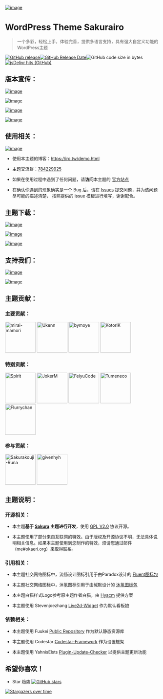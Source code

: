 [![image](https://cdn.jsdelivr.net/gh/Fuukei/Public_Repository@0.7.5/vision/readme/hyouryu/banner.png)](https://github.com/mirai-mamori/Sakurairo)

<h1 align="left">WordPress Theme Sakurairo </h1>

> 一个多彩，轻松上手，体验完善，提供多语言支持，具有强大自定义功能的WordPress主题

[![GitHub release](https://img.shields.io/github/v/release/mirai-mamori/Sakurairo.svg?style=for-the-badge&logo=appveyor)](https://github.com/mirai-mamori/Sakurairo/releases/latest)[![GitHub Release Date](https://img.shields.io/github/release-date/mirai-mamori/Sakurairo?style=for-the-badge&logo=appveyor)](https://github.com/mirai-mamori/Sakurairo/releases)![GitHub code size in bytes](https://img.shields.io/github/languages/code-size/mirai-mamori/Sakurairo?style=for-the-badge&logo=appveyor)[![jsDelivr hits (GitHub)](https://img.shields.io/jsdelivr/gh/hm/Fuukei/Public_Repository?color=red&logo=jsdelivr&logoColor=red&style=for-the-badge)](https://www.jsdelivr.com/package/gh/mirai-mamori/sakurairo)


## 版本宣传：

[![image](https://cdn.maho.cc/vision/readme/m_encore1.png)](https://iro.tw/)

[![image](https://cdn.maho.cc/vision/readme/m_encore2.png)](https://iro.tw/)

[![image](https://cdn.maho.cc/vision/readme/m_encore3.png)](https://iro.tw/)

[![image](https://cdn.maho.cc/vision/readme/m_encore4.png)](https://iro.tw/)

## 使用相关：

[![image](https://cdn.jsdelivr.net/gh/Fuukei/Public_Repository@0.7.5/vision/readme/hyouryu/irotw.png)](https://iro.tw/)

- 使用本主题的博客：https://iro.tw/demo.html

- 主题交流群：[784229925](https://jq.qq.com/?_wv=1027&k=U5UJjRik)

- 如果在使用过程中遇到了任何问题，请**访问**本主题的 [官方站点](https://iro.tw/) 

- 在确认你遇到的现象确实是一个 Bug 后，请在 [Issues](https://github.com/mirai-mamori/Sakurairo/issues/new/choose) 提交问题，并为该问题尽可能的描述清楚，
按照提供的 issue 模板进行填写，谢谢配合。

## 主题下载：

[![image](https://cdn.jsdelivr.net/gh/Fuukei/Public_Repository@0.7.5/vision/readme/hyouryu/dl.png)](https://iro.tw/)

[![image](https://cdn.jsdelivr.net/gh/Fuukei/Public_Repository@0.7.5/vision/readme/hyouryu/github.png)](https://github.com/mirai-mamori/Sakurairo/releases/latest)

[![image](https://cdn.jsdelivr.net/gh/Fuukei/Public_Repository@0.7.5/vision/readme/hyouryu/gitee.png)](https://gitee.com/mirai-mamori/Sakurairo)

## 支持我们：

[![image](https://cdn.jsdelivr.net/gh/Fuukei/Public_Repository@0.7.5/vision/readme/hyouryu/star.png)](https://github.com/mirai-mamori/Sakurairo)

[![image](https://cdn.jsdelivr.net/gh/Fuukei/Public_Repository@0.7.5/vision/readme/hyouryu/sponsor.png)](https://afdian.net/@mamori)

## 主题贡献：

### 主要贡献：

<a href="https://github.com/mirai-mamori"><img src="https://avatars3.githubusercontent.com/u/61381142?s=400" alt="mirai-mamori" width="100"></a>  <a href="https://github.com/Ukenn2112"><img src="https://avatars3.githubusercontent.com/u/60847880?s=400" alt="Ukenn" width="100"></a>  <a href="https://github.com/bymoye"><img src="https://avatars2.githubusercontent.com/u/27877470?s=400" alt="bymoye" width="100"></a> <a href="https://github.com/KotoriK"><img src="https://avatars.githubusercontent.com/u/52659125?s=400" alt="KotoriK" width="100"></a>

### 特别贡献：

<a href="https://github.com/spirit1431007"><img src="https://avatars1.githubusercontent.com/u/29689177?s=400" alt="Spirit" width="100"></a>  <a href="https://jokerm.com/"><img src="https://cdn.jokerm.com/?/imgcdn/logo.png" alt="JokerM" width="100"></a>  <a href="https://github.com/FeiyuCode"><img src="https://avatars0.githubusercontent.com/u/46924793?s=400" alt="FeiyuCode" width="100"></a>  <a href="https://github.com/tumeneco"><img src="https://avatars0.githubusercontent.com/u/68286041?s=400" alt="Tumeneco" width="100"></a>  <a href="https://github.com/flurrychan "><img src="https://cdn.jsdelivr.net/gh/flurrychan/CDN/tx.jpg" alt="Flurrychan" width="100"></a>

### 参与贡献：

<a href="https://github.com/Sakurakouji-Runa"><img src="https://avatars2.githubusercontent.com/u/46081776?s=400" alt="Sakurakouji-Runa" width="100"></a>  <a href="https://github.com/givenhyh"><img src="https://avatars3.githubusercontent.com/u/37971883?s=400" alt="givenhyh" width="100"></a>  

## 主题说明：

### 开源相关：

- 本主题**基于 [Sakura](https://github.com/mashirozx/Sakura) 主题进行开发**，使用 [GPL V2.0](https://github.com/mirai-mamori/Sakurairo/blob/master/LICENSE) 协议开源。

- 本主题使用了部分来自互联网的特效。由于版权及开源协议不明，无法具体说明相关信息。如果本主题使用到您制作的特效，烦请您通过邮件（me#okaeri.org）来取得联系。

### 引用相关：

- 本主题社交网络图标中，流畅设计图标引用于由Paradox设计的 [Fluent图标包](https://wwi.lanzous.com/ikyq5kgx0wb)

- 本主题社交网络图标中，沐氢图标引用于由缄默设计的 [沐氢图标包](https://www.coolapk.com/apk/com.muh2.icon)

- 本主题白猫样式Logo参考原主题作者白猫，由 [Hyacm](https://hyacm.com/acai/ui/143/sakura-logo/) 提供方案

- 本主题使用 Stevenjoezhang [Live2d-Widget](https://github.com/stevenjoezhang/live2d-widget) 作为默认看板娘

### 依赖相关：

- 本主题使用 Fuukei [Public Repository](https://github.com/Fuukei/Public_Repository) 作为默认静态资源库

- 本主题使用 Codestar [Codestar-Framework](https://github.com/Codestar/codestar-framework) 作为设置框架

- 本主题使用 YahnisElsts [Plugin-Update-Checker](https://github.com/YahnisElsts/plugin-update-checker) 以提供主题更新功能

## 希望你喜欢！

- Star 趋势  [![GitHub stars](https://img.shields.io/github/stars/mirai-mamori/Sakurairo?logo=github&style=social)](https://github.com/mirai-mamori/Sakurairo/stargazers)

[![Stargazers over time](https://starchart.cc/mirai-mamori/Sakurairo.svg)](https://github.com/mirai-mamori/Sakurairo/stargazers)
